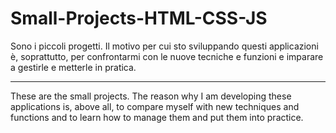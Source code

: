 # Small-Projects-HTML-CSS-JS

Sono i piccoli progetti.
Il motivo per cui sto sviluppando questi applicazioni è, soprattutto, per confrontarmi con le nuove tecniche e funzioni e imparare a gestirle e metterle in pratica.

----------

These are the small projects.
The reason why I am developing these applications is, above all, to compare myself with new techniques and functions and to learn how to manage them and put them into practice.
